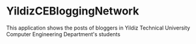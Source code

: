 YildizCEBloggingNetwork
=======================

This application shows the posts of bloggers in Yildiz Technical University Computer Engineering Department's students
